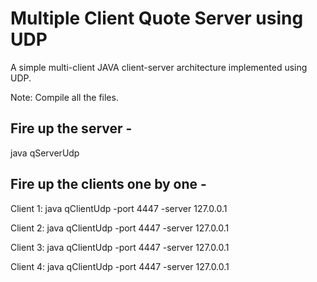 # Multiple Client Quote Server  using UDP
A simple multi-client JAVA client-server architecture implemented using UDP. 

Note: Compile all the files.

## Fire up the server -
java qServerUdp

## Fire up the clients one by one -

Client 1:
java qClientUdp -port 4447 -server 127.0.0.1

Client 2:
java qClientUdp -port 4447 -server 127.0.0.1

Client 3:
java qClientUdp -port 4447 -server 127.0.0.1

Client 4:
java qClientUdp -port 4447 -server 127.0.0.1
